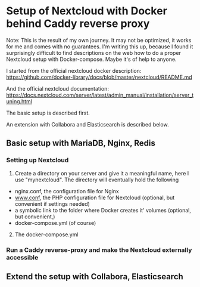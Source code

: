 # Setup of Nextcloud with Docker behind Caddy reverse proxy

Note: This is the result of my own journey. It may not be optimized, it works for me and comes with no guarantees. 
I'm writing this up, because I found it surprisingly difficult to find descriptions on the web how to do a proper Nextcloud setup with Docker-compose. Maybe it's of help to anyone.

I started from the official nextcloud docker description: https://github.com/docker-library/docs/blob/master/nextcloud/README.md

And the official nextcloud documentation: https://docs.nextcloud.com/server/latest/admin_manual/installation/server_tuning.html

The basic setup is described first. 

An extension with Collabora and Elasticsearch is described below.
 
## Basic setup with MariaDB, Nginx, Redis

### Setting up Nextcloud
1) Create a directory on your server and give it a meaningful name, here I use "mynextcloud".
The directory will eventually hold the following
- nginx.conf, the configuration file for Nginx
- www.conf,  the PHP configuration file for Nextcloud (optional, but convenient if settings needed)
- a symbolic link to the folder where Docker creates it' volumes (optional, but convenient,)
- docker-compose.yml (of course)

2) The docker-compose.yml

### Run a Caddy reverse-proxy and make the Nextcloud externally accessible

## Extend the setup with Collabora, Elasticsearch
